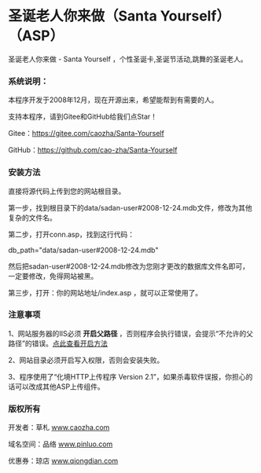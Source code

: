 ﻿# 圣诞老人你来做（Santa Yourself）（ASP）

圣诞老人你来做 - Santa Yourself ，个性圣诞卡,圣诞节活动,跳舞的圣诞老人。

### 系统说明：

本程序开发于2008年12月，现在开源出来，希望能帮到有需要的人。

支持本程序，请到Gitee和GitHub给我们点Star！

Gitee：https://gitee.com/caozha/Santa-Yourself

GitHub：https://github.com/cao-zha/Santa-Yourself

### 安装方法

直接将源代码上传到您的网站根目录。

第一步，找到根目录下的data/sadan-user#2008-12-24.mdb文件，修改为其他复杂的文件名。

第二步，打开conn.asp，找到这行代码：

db_path="data/sadan-user#2008-12-24.mdb"

然后把sadan-user#2008-12-24.mdb修改为您刚才更改的数据库文件名即可，一定要修改，免得网站被黑。

第三步，打开：你的网站地址/index.asp ，就可以正常使用了。

### 注意事项

1、网站服务器的IIS必须 **开启父路径** ，否则程序会执行错误，会提示“不允许的父路径”的错误。[点此查看开启方法](https://my.oschina.net/dengzhenhua/blog/3295146)

2、网站目录必须开启写入权限，否则会安装失败。

3、程序使用了“化境HTTP上传程序 Version 2.1”，如果杀毒软件误报，你担心的话可以改成其他ASP上传组件。


### 版权所有

开发者：草札 www.caozha.com

域名空间：品络 www.pinluo.com

优惠券：琼店 www.qiongdian.com

